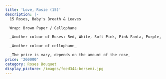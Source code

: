 ```yaml
---
title: 'Love, Rosie (15)'
description: |-
  15 Roses, Baby's Breath & Leaves

  Wrap: Brown Paper / Cellophane

  _Another colour of Roses: Red, White, Soft Pink, Pink Fanta, Purple, Peach_

  _Another colour of cellophane_

  _The price is vary, depends on the amount of the rose_
price: '260000'
category: Roses Bouquet
display_picture: /images/feed344-bersemi.jpg
---
```


